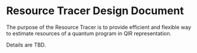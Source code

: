 # Resource Tracer Design Document #

The purpose of the Resource Tracer is to provide efficient and flexible way to estimate resources of a quantum program in QIR representation.

Details are TBD.
